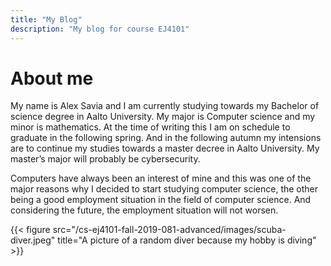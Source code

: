 ```yaml
---
title: "My Blog"
description: "My blog for course EJ4101"
---
```


# About me

My name is Alex Savia and I am currently studying towards my Bachelor of science degree in Aalto University. My major is Computer science and my minor is mathematics. At the time of writing this I am on schedule to graduate in the following spring. And in the following autumn my intensions are to continue my studies towards a master decree in Aalto University. My master’s major will probably be cybersecurity.

Computers have always been an interest of mine and this was one of the major reasons why I decided to start studying computer science, the other being a good employment situation in the field of computer science. And considering the future, the employment situation will not worsen.

{{< figure src="/cs-ej4101-fall-2019-081-advanced/images/scuba-diver.jpeg" title="A picture of a random diver because my hobby is diving" >}}